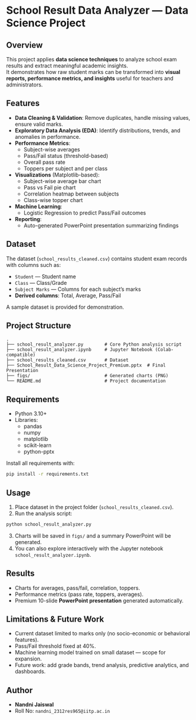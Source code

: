 # School Result Data Analyzer — Data Science Project

## Overview
This project applies **data science techniques** to analyze school exam results and extract meaningful academic insights.  
It demonstrates how raw student marks can be transformed into **visual reports, performance metrics, and insights** useful for teachers and administrators.

## Features
- **Data Cleaning & Validation**: Remove duplicates, handle missing values, ensure valid marks.
- **Exploratory Data Analysis (EDA)**: Identify distributions, trends, and anomalies in performance.
- **Performance Metrics**:
  - Subject-wise averages
  - Pass/Fail status (threshold-based)
  - Overall pass rate
  - Toppers per subject and per class
- **Visualizations** (Matplotlib-based):
  - Subject-wise average bar chart
  - Pass vs Fail pie chart
  - Correlation heatmap between subjects
  - Class-wise topper chart
- **Machine Learning**:
  - Logistic Regression to predict Pass/Fail outcomes
- **Reporting**:
  - Auto-generated PowerPoint presentation summarizing findings

## Dataset
The dataset (`school_results_cleaned.csv`) contains student exam records with columns such as:
- `Student` — Student name
- `Class` — Class/Grade
- `Subject Marks` — Columns for each subject’s marks
- **Derived columns**: Total, Average, Pass/Fail

A sample dataset is provided for demonstration.

## Project Structure
```
.
├── school_result_analyzer.py        # Core Python analysis script
├── school_result_analyzer.ipynb     # Jupyter Notebook (Colab-compatible)
├── school_results_cleaned.csv       # Dataset
├── School_Result_Data_Science_Project_Premium.pptx  # Final Presentation
├── figs/                            # Generated charts (PNG)
└── README.md                        # Project documentation
```

## Requirements
- Python 3.10+
- Libraries:
  - pandas
  - numpy
  - matplotlib
  - scikit-learn
  - python-pptx

Install all requirements with:
```bash
pip install -r requirements.txt
```

## Usage
1. Place dataset in the project folder (`school_results_cleaned.csv`).
2. Run the analysis script:
```bash
python school_result_analyzer.py
```
3. Charts will be saved in `figs/` and a summary PowerPoint will be generated.
4. You can also explore interactively with the Jupyter notebook `school_result_analyzer.ipynb`.

## Results
- Charts for averages, pass/fail, correlation, toppers.
- Performance metrics (pass rate, toppers, averages).
- Premium 10-slide **PowerPoint presentation** generated automatically.

## Limitations & Future Work
- Current dataset limited to marks only (no socio-economic or behavioral features).
- Pass/Fail threshold fixed at 40%.
- Machine learning model trained on small dataset — scope for expansion.
- Future work: add grade bands, trend analysis, predictive analytics, and dashboards.

## Author
- **Nandni Jaiswal**
- Roll No: `nandni_2312res965@iitp.ac.in`
